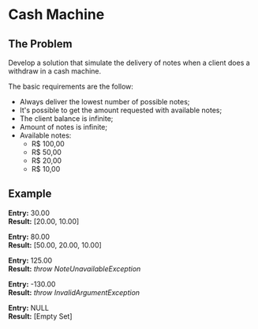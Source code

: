 Cash Machine
============

The Problem
----------

Develop a solution that simulate the delivery of notes when a client does a withdraw in a cash machine. 

The basic requirements are the follow:

* Always deliver the lowest number of possible notes; 
* It's possible to get the amount requested with available notes;
* The client balance is infinite;
* Amount of notes is infinite; 
* Available notes:
    * R$ 100,00
    * R$ 50,00
    * R$ 20,00
    * R$ 10,00

Example
---------
**Entry:** 30.00  
**Result:** [20.00, 10.00]

**Entry:** 80.00  
**Result:** [50.00, 20.00, 10.00]

**Entry:** 125.00  
**Result:** *throw NoteUnavailableException*

**Entry:** -130.00   
**Result:** *throw InvalidArgumentException*

**Entry:** NULL  
**Result:** [Empty Set]
